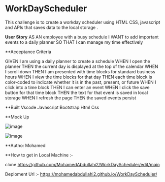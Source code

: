 # WorkDayScheduler

This challenge is to create a workday scheduler using  HTML CSS, javascript and APIs that saves data to the local storage . 

**User Story**
AS AN employee with a busy schedule
I WANT to add important events to a daily planner
SO THAT I can manage my time effectively


**Acceptance Criteria 

GIVEN I am using a daily planner to create a schedule
WHEN I open the planner
THEN the current day is displayed at the top of the calendar
WHEN I scroll down
THEN I am presented with time blocks for standard business hours
WHEN I view the time blocks for that day
THEN each time block is color-coded to indicate whether it is in the past, present, or future
WHEN I click into a time block
THEN I can enter an event
WHEN I click the save button for that time block
THEN the text for that event is saved in local storage
WHEN I refresh the page
THEN the saved events persist

**Built 
Vscode 
Javascript
Bootstrap
Html
Css 


**Mock Up 

![image](https://user-images.githubusercontent.com/118404373/210925445-9d034c02-1c46-4338-b27f-f35fa91caca5.png)

![image](https://user-images.githubusercontent.com/118404373/210925488-06caa249-4d17-4e10-b472-853226dd4e21.png)


**Autho:  Mohamed 

**How to get in Local Machine :- 

clone https://github.com/MohamedAbdullahi2/WorkDayScheduler/edit/main

Deploment Url :-  https://mohamedabdullahi2.github.io/WorkDayScheduler/



